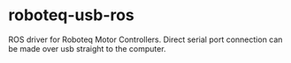 # roboteq-usb-ros
ROS driver for Roboteq Motor Controllers. Direct serial port connection can be made over usb straight to the computer.
